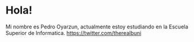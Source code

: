 # Hola!

Mi nombre es Pedro Oyarzun, actualmente estoy estudiando en la Escuela Superior de Informatica. 
https://twitter.com/therealbuni
